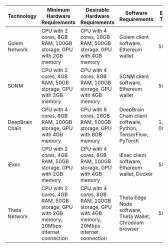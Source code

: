 | Technology | Minimum Hardware Requirements | Desirable Hardware Requirements | Software Requirements | Estimated Total Cost | URL |
| --- | --- | --- | --- | --- | --- |
| Golem Network | CPU with 2 cores, 8GB RAM, 100GB storage, GPU with 2GB memory | CPU with 4 cores, 16GB RAM, 500GB storage, GPU with 4GB memory | Golem client software, Ethereum wallet | $500-$1,500 | https://golem.network/ |
| SONM | CPU with 2 cores, 4GB RAM, 50GB storage, GPU with 2GB memory | CPU with 4 cores, 8GB RAM, 100GB storage, GPU with 4GB memory | SONM client software, Ethereum wallet | $500-$1,500 | https://sonm.com/ |
| DeepBrain Chain | CPU with 4 cores, 8GB RAM, 100GB storage, GPU with 4GB memory | CPU with 8 cores, 16GB RAM, 500GB storage, GPU with 8GB memory | DeepBrain Chain client software, Python, TensorFlow, PyTorch | $1,000-$3,000 | https://www.deepbrainchain.org/ |
| iExec | CPU with 2 cores, 4GB RAM, 50GB storage, GPU with 2GB memory | CPU with 4 cores, 8GB RAM, 100GB storage, GPU with 4GB memory | iExec client software, Ethereum wallet, Docker | $500-$1,500 | https://iex.ec/ |
| Theta Network | CPU with 2 cores, 4GB RAM, 50GB storage, GPU with 2GB memory, 10Mbps internet connection | CPU with 4 cores, 8GB RAM, 100GB storage, GPU with 4GB memory, 20Mbps internet connection | Theta Edge Node software, Theta Wallet, Chromium browser | $500-$1,500 | https://www.thetatoken.org/ |
